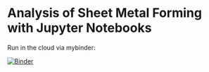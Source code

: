 # Analysis of Sheet Metal Forming with Jupyter Notebooks

Run in the cloud via mybinder:

[![Binder](https://mybinder.org/badge_logo.svg)](https://mybinder.org/v2/gh/dmpalma/sheet-metal-forming-notebooks/HEAD?labpath=README.md)
